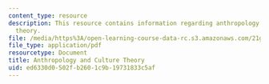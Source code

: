 ```yaml
---
content_type: resource
description: This resource contains information regarding anthropology and culture
  theory.
file: /media/https%3A/open-learning-course-data-rc.s3.amazonaws.com/21g-035-topics-in-culture-and-globalization-fall-2003/ed6330d0502fb2601c9b19731833c5af_MIT21G_035F03_l02.pdf
file_type: application/pdf
resourcetype: Document
title: Anthropology and Culture Theory
uid: ed6330d0-502f-b260-1c9b-19731833c5af
---
```

